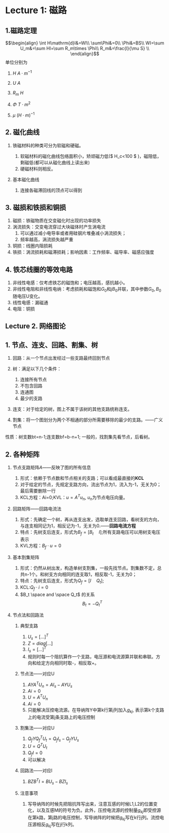 # Lecture 1: 磁路

## 1.磁路定理

$$\begin{align}
\int H\mathrm{d}l&=WI\\
\sum\Phi&=0\\
\Phi&=BS\\
WI=\sum U_m&=\sum Hl=\sum R_m\times \Phi\\
R_m&=\frac{l}{\mu S} \\
\end{align}$$
单位分别为

1. $H$ $A \cdot m^{-1}$

2. $U$ $A$

3. $R_m$ $H$

4. $\Phi$  $T\cdot m^2$

5. $\mu$ $(H\cdot m)^{-1}$


## 2. 磁化曲线

1. 铁磁材料的种类可分为软磁和硬磁。
   1. 软磁材料的磁化曲线包络面积小，矫顽磁力低($ H_c<100 $ )，磁阻低，剩磁低(都可以从磁化曲线上读出来)
   2. 硬磁材料则相反。

2. 基本磁化曲线
   1. 连接各磁滞回线的顶点可以得到

## 3. 磁损和铁损和铜损

1. 磁损：铁磁物质在交变磁化时出现的功率损失
2. 涡流损失：交变电流穿过大块磁体时产生涡电流
   1. 可以通过减小电导率或者用硅钢片堆叠减小涡流损失；
   2. 频率越高，涡流损失越严重
3. 铜损：线圈内阻损耗
4. 铁损：涡流损耗和磁滞损耗；影响因素：工作频率、磁导率、磁感应强度

## 4. 铁芯线圈的等效电路

1. 非线性电感：仅考虑铁芯的磁饱和；电压越高，感抗越小。
2. 非线性电阻和非线性电纳：考虑损耗和磁饱和$G_0$和$jB_0$并联，其中参数$G_0,B_0$随电压U变化。
3. 线性电感：漏磁通
4. 电阻：铜损

## Lecture 2. 网络图论

## 1. 节点、连支、回路、割集、树

1. 回路：从一个节点出发经过一些支路最终回到节点
2. 树：满足以下几个条件：
   1. 连接所有节点
   2. 不包含回路
   3. 连通图
   4. 最少的支路

3. 连支：对于给定的树，图上不属于该树的其他支路统称连支。

4. 割集：将一个图划分为两个不相通的部分所需要移除的最少的支路。——广义节点

性质：树支数bt=n-1;连支数bf=b-n+1;
一般的，找割集先看节点，后看树。

## 2. 各种矩阵

1. 节点支路矩阵$A$——反映了图的所有信息
   1. 形式：依赖于节点数和节点相关的支路；可以看成最直接的**KCL**
   2. 对于给定的节点，先规定支路方向，流出节点为1，流入为-1，无关为0；最后需要删除一行
   3. KCL方程：Ai=0;KVL：$u=A^{T}u_n$, $u_n$为节点电压向量。

2. 回路矩阵——回路电流法
   1. 形式：先确定一个树，再从连支出发，选取单连支回路，看树支的方向，与连支相同记为1，相反记为-1，无关为0.——**回路电流方程**
   2. 特点：先树支后连支，形式为$B_f=[B_t\quad I]$;所有支路电压可以用树支电压表示
   3. KVL方程：$B_f\cdot u=0$

3. 基本割集矩阵
   1. 形式：仍然从树出发，构造单树支割集，一般先找节点。割集数不定，总共n-1个。和树支方向相同的连支取1，相反取-1，无关为0；
   2. 特点：先树支后连支，形式为$Q_f=[I\quad Q_t]$;
   3. KCL:$Q_f\cdot i=0$
   4. $B_t \space and \space Q_t$ 的关系
         $$B_t=-Q_t^{T}$$

4. 节点法和回路法
   1. 典型支路
      1. $U_s=[...]^{T}$
      2. $Z=diag[...]$
      3. $I_s=[...]^{T}$
      4. 规则时每一个阻抗算作一个支路，电压源和电流源算并联和串联。方向和给定方向相同时取-，相反取+。
   2. 节点法——对应U
      1. $AYA^T U_n=AI_s-AYU_s$
      2. $Ai=0$
      3. $U=A^TU_n$
      4. $Ai=0$
      5. 只能解决压控电流源。在导纳阵Y中第k行第j列加入$g_{kj}$, 表示第k个支路上的电流受第j条支路上的电压控制
   3. 割集法——对应U
      1. $Q_fYQ_f^{T}U_t=Q_fI_s-Q_fYU_s$
      2. $U=Q^TU_t$
      3. $Q_fI=0$
      4. 可以解决

   4. 回路法——对应I
      1. $BZB^{T}I=BU_s-BZI_s$
   5. 注意事项 
      1. 写导纳阵的时候先把阻抗阵写出来，注意互感的时候L1,L2的位置变化，以及互感M的符号为负。此外，压控电流源的控制量$g_{kj}$即受控源在第k路，第j路的电压控制，写导纳阵的时候把$g_{kj}$写在k行j列。流控电压源相反$g_{kj}$写在j行k列。

